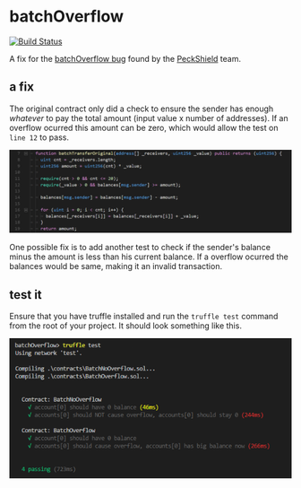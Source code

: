 # batchOverflow
[![Build Status](https://travis-ci.org/phzietsman/batchOverflow.svg?branch=master)](https://travis-ci.org/phzietsman/batchOverflow)

A fix for the [batchOverflow bug](https://medium.com/@peckshield/alert-new-batchoverflow-bug-in-multiple-erc20-smart-contracts-cve-2018-10299-511067db6536) found by the [PeckShield](https://peckshield.com/) team.


## a fix
The original contract only did a check to ensure the sender has enough *whatever* to pay the total amount (input value x number of addresses). If an overflow ocurred this amount can be zero, which would allow the test on `line 12` to pass. 

![execute](./README/buggy.png?raw=true)

One possible fix is to add another test to check if the sender's balance minus the amount is less than his current balance. If a overflow ocurred the balances would be same, making it an invalid transaction.

## test it
Ensure that you have truffle installed and run the `truffle test` command from the root of your project. It should look something like this.

![execute](./README/test.png?raw=true)


